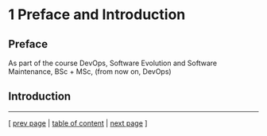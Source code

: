 # 1 Preface and Introduction

## Preface
As part of the course DevOps, Software Evolution and Software Maintenance, BSc + MSc, (from now on, DevOps)


## Introduction

---
[ [prev page](../table_of_content.md) | [table of content](../table_of_content.md) | [next page](../chapters/200_systems_perspective.md) ]
